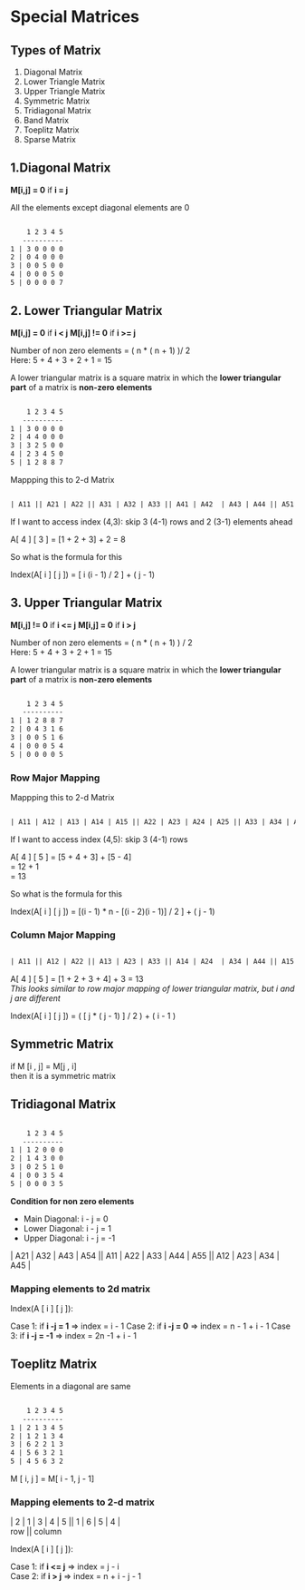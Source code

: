 # Special Matrices

## Types of Matrix

1. Diagonal Matrix
2. Lower Triangle Matrix
3. Upper Triangle Matrix
4. Symmetric Matrix
5. Tridiagonal Matrix
6. Band Matrix
7. Toeplitz Matrix
8. Sparse Matrix

## 1.Diagonal Matrix

**M[i,j] = 0** if **i = j**

All the elements except diagonal elements are 0  

```txt

    1 2 3 4 5
   ----------
1 | 3 0 0 0 0
2 | 0 4 0 0 0
3 | 0 0 5 0 0
4 | 0 0 0 5 0
5 | 0 0 0 0 7

```  

## 2. Lower Triangular Matrix

**M[i,j] = 0** if **i < j**
**M[i,j] != 0** if **i >= j**

Number of non zero elements = ( n * ( n + 1) )/ 2  
Here: 5 + 4 + 3 + 2 + 1 = 15  

A lower triangular matrix is a square matrix in which the **lower triangular part** of a matrix is **non-zero elements**  

```txt

    1 2 3 4 5
   ----------
1 | 3 0 0 0 0
2 | 4 4 0 0 0
3 | 3 2 5 0 0
4 | 2 3 4 5 0
5 | 1 2 8 8 7

```  

Mappping this to 2-d Matrix

```txt

| A11 || A21 | A22 || A31 | A32 | A33 || A41 | A42  | A43 | A44 || A51 | A52 | A53 | A54 | A55 ||

```

If I want to access index (4,3): skip 3 (4-1) rows and 2 (3-1) elements ahead  

A[ 4 ] [ 3 ] = [1 + 2 + 3] + 2 = 8  

So what is the formula for this

Index(A[ i ] [ j ]) = [ i (i - 1) / 2 ] + ( j - 1)

## 3. Upper Triangular Matrix

**M[i,j] != 0** if **i <= j**
**M[i,j] = 0** if **i > j**

Number of non zero elements = ( n * ( n + 1) ) / 2  
Here: 5 + 4 + 3 + 2 + 1 = 15  

A lower triangular matrix is a square matrix in which the **lower triangular part** of a matrix is **non-zero elements**  

```txt

    1 2 3 4 5
   ----------
1 | 1 2 8 8 7
2 | 0 4 3 1 6
3 | 0 0 5 1 6
4 | 0 0 0 5 4
5 | 0 0 0 0 5

```  

### Row Major Mapping

Mappping this to 2-d Matrix

```txt

| A11 | A12 | A13 | A14 | A15 || A22 | A23 | A24 | A25 || A33 | A34 | A35 || A44 | A45 | A55 ||

```

If I want to access index (4,5): skip 3 (4-1) rows

A[ 4 ] [ 5 ] = [5 + 4 + 3] + [5 - 4]  
             = 12 + 1  
             = 13  

So what is the formula for this

Index(A[ i ] [ j ]) = [(i - 1) * n -  [(i - 2)(i - 1)] / 2 ] + ( j - 1)  

### Column Major Mapping

```txt

| A11 || A12 | A22 || A13 | A23 | A33 || A14 | A24  | A34 | A44 || A15 | A25 | A35 | A45 | A55 ||

```

A[ 4 ] [ 5 ] = [1 + 2 + 3 + 4] + 3 = 13  
_This looks similar to row major mapping of lower triangular matrix, but i and j are different_  

Index(A[ i ] [ j ]) = ( [ j * ( j - 1) ] / 2 ) + ( i - 1 )

## Symmetric Matrix

if M [i , j] = M[j , i]  
then it is a symmetric matrix  

## Tridiagonal Matrix

```txt

    1 2 3 4 5
   ----------
1 | 1 2 0 0 0
2 | 1 4 3 0 0
3 | 0 2 5 1 0
4 | 0 0 3 5 4
5 | 0 0 0 3 5

```  

**Condition for non zero elements**

- Main Diagonal:  i - j = 0
- Lower Diagonal: i - j = 1
- Upper Diagonal: i - j = -1  

 | A21 | A32 | A43 | A54 || A11 | A22 | A33 | A44 | A55 || A12 | A23 | A34 | A45 |  

### Mapping elements to 2d matrix

Index(A [ i ] [ j ]):

Case 1: if **i -j = 1**  => index = i - 1
Case 2: if **i -j = 0**  => index = n - 1 + i - 1
Case 3: if **i -j = -1**  => index = 2n -1 + i - 1

## Toeplitz Matrix

Elements in a diagonal are same  

```txt

    1 2 3 4 5
   ----------
1 | 2 1 3 4 5
2 | 1 2 1 3 4
3 | 6 2 2 1 3
4 | 5 6 3 2 1
5 | 4 5 6 3 2

```

M [ i, j ] = M[ i - 1, j - 1]

### Mapping elements to 2-d matrix

| 2 | 1 | 3 | 4 | 5 || 1 | 6 | 5 | 4 |  
       row          ||   column

Index(A [ i ] [ j ]):  

Case 1: if **i <= j** => index = j - i  
Case 2: if **i > j**   => index = n + i - j - 1  
